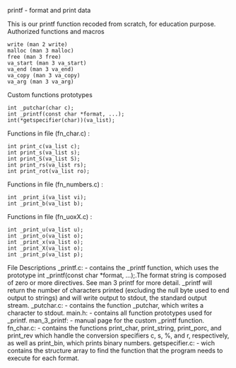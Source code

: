 printf - format and print data

This is our printf function recoded from scratch, for education purpose.
Authorized functions and macros

    write (man 2 write)
    malloc (man 3 malloc)
    free (man 3 free)
    va_start (man 3 va_start)
    va_end (man 3 va_end)
    va_copy (man 3 va_copy)
    va_arg (man 3 va_arg)

Custom functions prototypes

    int _putchar(char c);
    int _printf(const char *format, ...);
    int(*getspecifier(char))(va_list);

Functions in file (fn_char.c) :

    int print_c(va_list c);
    int print_s(va_list s);
    int print_S(va_list S);
    int print_rs(va_list rs);
    int print_rot(va_list ro);

Functions in file (fn_numbers.c) :

    int _print_i(va_list vi);
    int _print_b(va_list b);

Functions in file (fn_uoxX.c) :

    int _print_u(va_list u);
    int _print_o(va_list o);
    int _print_x(va_list o);
    int _print_X(va_list o);
    int _print_p(va_list p);


File Descriptions
_printf.c: - contains the _printf function, which uses the prototype int _printf(const char *format, ...);.The format string is composed of zero or more directives. See man 3 printf for more detail. _printf will return the number of characters printed (excluding the null byte used to end output to strings) and will write output to stdout, the standard output stream.
_putchar.c: - contains the function _putchar, which writes a character to stdout.
main.h: - contains all function prototypes used for _printf.
man_3_printf: - manual page for the custom _printf function.
fn_char.c: - contains the functions print_char, print_string, print_porc, and print_rev which handle the conversion specifiers c, s, %, and r, respectively, as well as print_bin, which prints binary numbers.
getspecifier.c: - wich contains the structure array to find the function that the program needs to execute for each format.
